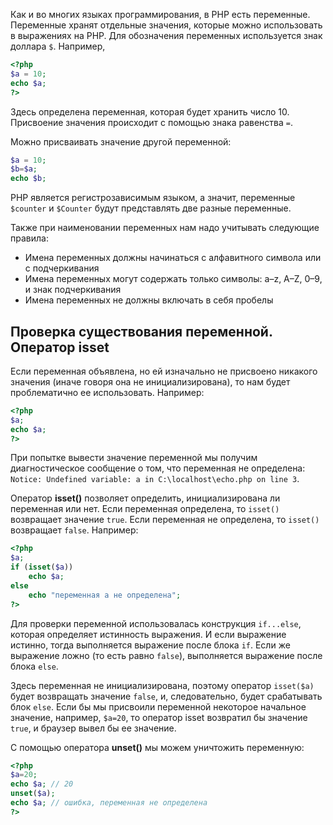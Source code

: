 Как и во многих языках программирования, в PHP есть переменные. Переменные хранят отдельные значения, которые можно использовать в выражениях на PHP. Для обозначения переменных используется знак доллара `$`. Например,

```php
<?php
$a = 10;
echo $a;
?>
```

Здесь определена переменная, которая будет хранить число 10. Присвоение значения происходит с помощью знака равенства `=`.

Можно присваивать значение другой переменной:

```php
$a = 10;
$b=$a;
echo $b;
```

PHP является регистрозависимым языком, а значит, переменные `$counter` и `$Counter` будут представлять две разные переменные.

Также при наименовании переменных нам надо учитывать следующие правила:
- Имена переменных должны начинаться с алфавитного символа или с подчеркивания
- Имена переменных могут содержать только символы: a–z, A–Z, 0–9, и знак подчеркивания
- Имена переменных не должны включать в себя пробелы

## Проверка существования переменной. Оператор isset

Если переменная объявлена, но ей изначально не присвоено никакого значения (иначе говоря она не инициализирована), то нам будет проблематично ее использовать. Например:

```php
<?php
$a;
echo $a;
?>
```

При попытке вывести значение переменной мы получим диагностическое сообщение о том, что переменная не определена: `Notice: Undefined variable: a in C:\localhost\echo.php on line 3`.

Оператор **isset()** позволяет определить, инициализирована ли переменная или нет. Если переменная определена, то `isset()` возвращает значение `true`. Если переменная не определена, то `isset()` возвращает `false`. Например:

```php
<?php
$a;
if (isset($a))
    echo $a;
else
    echo "переменная a не определена";
?>
```

Для проверки переменной использовалась конструкция `if...else`, которая определяет истинность выражения. И если выражение истинно, тогда выполняется выражение после блока `if`. Если же выражение ложно (то есть равно `false`), выполняется выражение после блока `else`.

Здесь переменная не инициализирована, поэтому оператор `isset($a)` будет возвращать значение `false`, и, следовательно, будет срабатывать блок `else`. Если бы мы присвоили переменной некоторое начальное значение, например, `$a=20`, то оператор isset возвратил бы значение `true`, и браузер вывел бы ее значение.

С помощью оператора **unset()** мы можем уничтожить переменную:

```php
<?php
$a=20;
echo $a; // 20
unset($a);
echo $a; // ошибка, переменная не определена
?>
```